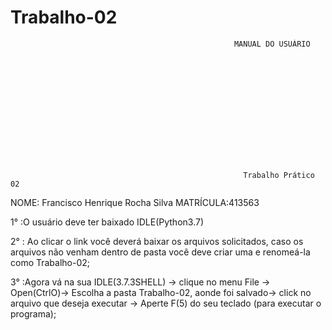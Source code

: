 # Trabalho-02
<pre><code>                                                  MANUAL DO USUÁRIO














                                                    Trabalho Prático 02
</code></pre>

<p>NOME: Francisco Henrique Rocha Silva
MATRÍCULA:413563</p>

<p>1° :O usuário deve ter  baixado IDLE(Python3.7)</p>

<p>2° : Ao clicar o link você deverá baixar os arquivos solicitados, caso os arquivos não venham dentro de pasta você deve criar uma e renomeá-la como Trabalho-02;</p>

<p>3° :Agora vá na sua IDLE(3.7.3SHELL) → clique no menu File → Open(CtrlO)→ Escolha a pasta Trabalho-02, aonde foi salvado→ click no arquivo que deseja executar -> Aperte F(5) do seu teclado (para executar o programa);</p>

